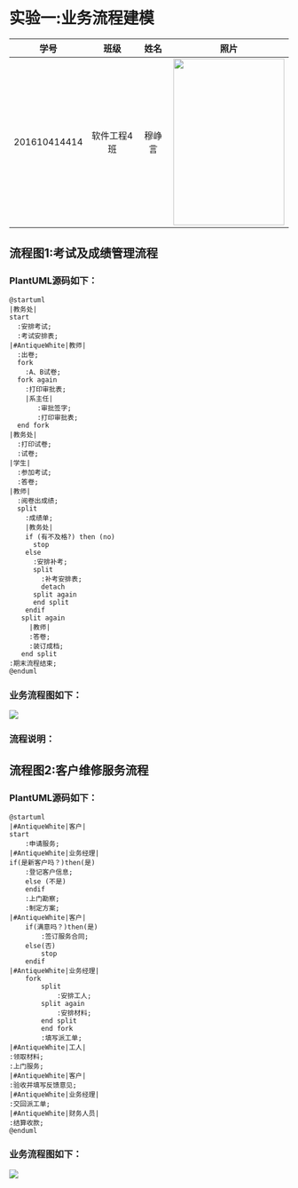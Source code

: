 # 实验一:业务流程建模

|    学号    |       班级       |      姓名     |照片|
|:-------:|:-------------:|:----------:|:-----------:|
|  201610414414  |     软件工程4班    |   穆峥言   |<img src="https://github.com/mzy1997/is_analysis/blob/master/test1/5617531AD9394A6243FCDEEBF0F683B1.jpg" width="200" height="300" />|

## 流程图1:考试及成绩管理流程
### PlantUML源码如下：
```
@startuml
|教务处|
start
  :安排考试;
  :考试安排表;
|#AntiqueWhite|教师|
  :出卷;
  fork
    :A、B试卷;
  fork again
    :打印审批表;
    |系主任|
       :审批签字;
       :打印审批表;
  end fork
|教务处|
  :打印试卷;
  :试卷;
|学生|
  :参加考试;
  :答卷;
|教师|
  :阅卷出成绩;
  split
    :成绩单;
    |教务处|
    if (有不及格?) then (no)
      stop
    else
      :安排补考;
      split
        :补考安排表;
        detach
      split again
      end split
    endif
   split again
     |教师|
     :答卷;
     :装订成档;
   end split
:期末流程结束;
@enduml
```
### 业务流程图如下：
<img src="https://github.com/mzy1997/is_analysis/blob/master/test1/markManager.png"/>

### 流程说明：
## 流程图2:客户维修服务流程
### PlantUML源码如下：
```
@startuml
|#AntiqueWhite|客户|
start
    :申请服务;
|#AntiqueWhite|业务经理|
if(是新客户吗？)then(是)
    :登记客户信息;
    else (不是)
    endif
    :上门勘察;
    :制定方案;
|#AntiqueWhite|客户|
    if(满意吗？)then(是)
        :签订服务合同;
    else(否)
        stop
    endif
|#AntiqueWhite|业务经理|
    fork
        split
            :安排工人;
        split again
            :安排材料;
        end split
        end fork
        :填写派工单;
|#AntiqueWhite|工人|
:领取材料;
:上门服务;
|#AntiqueWhite|客户|
:验收并填写反馈意见;
|#AntiqueWhite|业务经理|
:交回派工单;
|#AntiqueWhite|财务人员|
:结算收款;
@enduml
```
### 业务流程图如下：
<img src="https://github.com/mzy1997/is_analysis/blob/master/test1/customerService.png"/>
